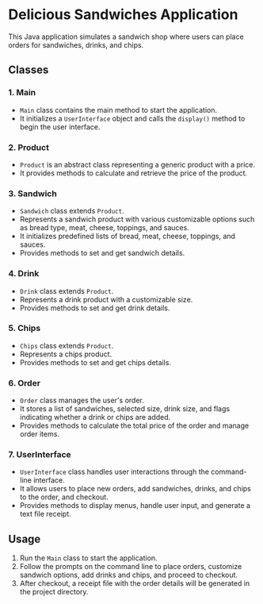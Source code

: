 # Delicious Sandwiches Application

This Java application simulates a sandwich shop where users can place orders for sandwiches, drinks, and chips.

## Classes

### 1. Main

- `Main` class contains the main method to start the application.
- It initializes a `UserInterface` object and calls the `display()` method to begin the user interface.

### 2. Product

- `Product` is an abstract class representing a generic product with a price.
- It provides methods to calculate and retrieve the price of the product.

### 3. Sandwich

- `Sandwich` class extends `Product`.
- Represents a sandwich product with various customizable options such as bread type, meat, cheese, toppings, and sauces.
- It initializes predefined lists of bread, meat, cheese, toppings, and sauces.
- Provides methods to set and get sandwich details.

### 4. Drink

- `Drink` class extends `Product`.
- Represents a drink product with a customizable size.
- Provides methods to set and get drink details.

### 5. Chips

- `Chips` class extends `Product`.
- Represents a chips product.
- Provides methods to set and get chips details.

### 6. Order

- `Order` class manages the user's order.
- It stores a list of sandwiches, selected size, drink size, and flags indicating whether a drink or chips are added.
- Provides methods to calculate the total price of the order and manage order items.

### 7. UserInterface

- `UserInterface` class handles user interactions through the command-line interface.
- It allows users to place new orders, add sandwiches, drinks, and chips to the order, and checkout.
- Provides methods to display menus, handle user input, and generate a text file receipt.

## Usage

1. Run the `Main` class to start the application.
2. Follow the prompts on the command line to place orders, customize sandwich options, add drinks and chips, and proceed to checkout.
3. After checkout, a receipt file with the order details will be generated in the project directory.